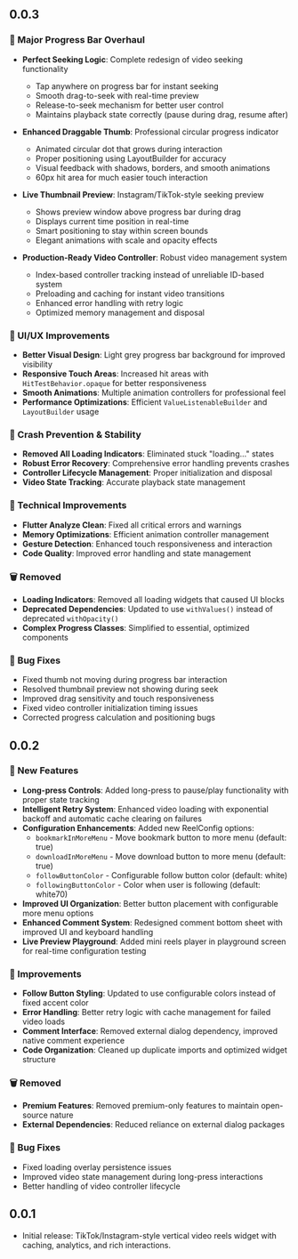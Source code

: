 ## 0.0.3

### 🎯 Major Progress Bar Overhaul
* **Perfect Seeking Logic**: Complete redesign of video seeking functionality
  - Tap anywhere on progress bar for instant seeking
  - Smooth drag-to-seek with real-time preview
  - Release-to-seek mechanism for better user control
  - Maintains playback state correctly (pause during drag, resume after)

* **Enhanced Draggable Thumb**: Professional circular progress indicator
  - Animated circular dot that grows during interaction
  - Proper positioning using LayoutBuilder for accuracy
  - Visual feedback with shadows, borders, and smooth animations
  - 60px hit area for much easier touch interaction

* **Live Thumbnail Preview**: Instagram/TikTok-style seeking preview
  - Shows preview window above progress bar during drag
  - Displays current time position in real-time
  - Smart positioning to stay within screen bounds
  - Elegant animations with scale and opacity effects

* **Production-Ready Video Controller**: Robust video management system
  - Index-based controller tracking instead of unreliable ID-based system
  - Preloading and caching for instant video transitions
  - Enhanced error handling with retry logic
  - Optimized memory management and disposal

### 🎨 UI/UX Improvements
* **Better Visual Design**: Light grey progress bar background for improved visibility
* **Responsive Touch Areas**: Increased hit areas with `HitTestBehavior.opaque` for better responsiveness
* **Smooth Animations**: Multiple animation controllers for professional feel
* **Performance Optimizations**: Efficient `ValueListenableBuilder` and `LayoutBuilder` usage

### 🚀 Crash Prevention & Stability
* **Removed All Loading Indicators**: Eliminated stuck "loading..." states
* **Robust Error Recovery**: Comprehensive error handling prevents crashes
* **Controller Lifecycle Management**: Proper initialization and disposal
* **Video State Tracking**: Accurate playback state management

### 🔧 Technical Improvements
* **Flutter Analyze Clean**: Fixed all critical errors and warnings
* **Memory Optimizations**: Efficient animation controller management
* **Gesture Detection**: Enhanced touch responsiveness and interaction
* **Code Quality**: Improved error handling and state management

### 🗑️ Removed
* **Loading Indicators**: Removed all loading widgets that caused UI blocks
* **Deprecated Dependencies**: Updated to use `withValues()` instead of deprecated `withOpacity()`
* **Complex Progress Classes**: Simplified to essential, optimized components

### 🐛 Bug Fixes
* Fixed thumb not moving during progress bar interaction
* Resolved thumbnail preview not showing during seek
* Improved drag sensitivity and touch responsiveness
* Fixed video controller initialization timing issues
* Corrected progress calculation and positioning bugs

## 0.0.2

### 🚀 New Features
* **Long-press Controls**: Added long-press to pause/play functionality with proper state tracking
* **Intelligent Retry System**: Enhanced video loading with exponential backoff and automatic cache clearing on failures
* **Configuration Enhancements**: Added new ReelConfig options:
  - `bookmarkInMoreMenu` - Move bookmark button to more menu (default: true)
  - `downloadInMoreMenu` - Move download button to more menu (default: true) 
  - `followButtonColor` - Configurable follow button color (default: white)
  - `followingButtonColor` - Color when user is following (default: white70)
* **Improved UI Organization**: Better button placement with configurable more menu options
* **Enhanced Comment System**: Redesigned comment bottom sheet with improved UI and keyboard handling
* **Live Preview Playground**: Added mini reels player in playground screen for real-time configuration testing

### 🔧 Improvements
* **Follow Button Styling**: Updated to use configurable colors instead of fixed accent color
* **Error Handling**: Better retry logic with cache management for failed video loads
* **Comment Interface**: Removed external dialog dependency, improved native comment experience
* **Code Organization**: Cleaned up duplicate imports and optimized widget structure

### 🗑️ Removed
* **Premium Features**: Removed premium-only features to maintain open-source nature
* **External Dependencies**: Reduced reliance on external dialog packages

### 🐛 Bug Fixes
* Fixed loading overlay persistence issues
* Improved video state management during long-press interactions
* Better handling of video controller lifecycle

## 0.0.1

* Initial release: TikTok/Instagram-style vertical video reels widget with caching, analytics, and rich interactions.
